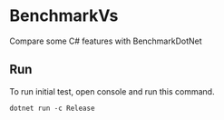 # BenchmarkVs
Compare some C# features with BenchmarkDotNet

## Run

To run initial test, open console and run this command.

```shell
dotnet run -c Release
```
